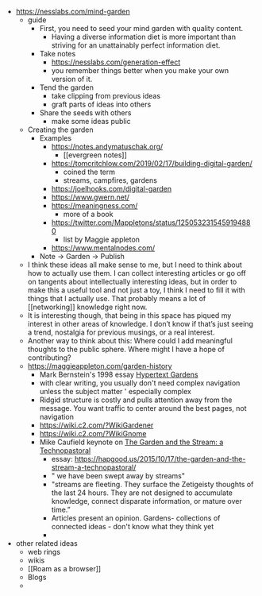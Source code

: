 - https://nesslabs.com/mind-garden
    - guide
        - First, you need to seed your mind garden with quality content.
            - Having a diverse information diet is more important than striving for an unattainably perfect information diet.
        - Take notes
            - https://nesslabs.com/generation-effect
            - you remember things better when you make your own version of it. 
        - Tend the garden 
            - take clipping from previous ideas
            - graft parts of ideas into others
        - Share the seeds with others
            - make some ideas public
    - Creating the garden
        - Examples 
            - https://notes.andymatuschak.org/
                - [[evergreen notes]]
            - https://tomcritchlow.com/2019/02/17/building-digital-garden/
                - coined the term
                - streams, campfires, gardens
            - https://joelhooks.com/digital-garden
            - https://www.gwern.net/
            - https://meaningness.com/
                - more of a book
            - https://twitter.com/Mappletons/status/1250532315459194880
                - list by Maggie appleton
            - https://www.mentalnodes.com/
        - Note -> Garden -> Publish
    - I think these ideas all make sense to me, but I need to think about how to actually use them. I can collect interesting articles or go off on tangents about intellectually interesting ideas, but in order to make this a useful tool and not just a toy, I think I need to fill it with things that I actually use. That probably means a lot of [[networking]] knowledge right now. 
    - It is interesting though, that being in this space has piqued my interest in other areas of knowledge. I don’t know if that’s just seeing a trend, nostalgia for previous musings, or a real interest. 
    - Another way to think about this: Where could I add meaningful thoughts to the public sphere. Where might I have a hope of contributing?
    - https://maggieappleton.com/garden-history
        - Mark Bernstein's 1998 essay [Hypertext Gardens](http://www.eastgate.com/garden/Enter.html)
        - with clear writing, you usually don't need complex navigation unless  the subject matter ' especially complex
        - Ridgid structure is costly and pulls attention away from the message. You want traffic to center around  the best pages, not navigation 
        - https://wiki.c2.com/?WikiGardener
        - https://wiki.c2.com/?WikiGnome
        - Mike Caufield keynote on [The Garden and the Stream: a Technopastoral](https://www.youtube.com/watch?v=ckv_CjyKyZY&feature=emb_logo)
            - essay: https://hapgood.us/2015/10/17/the-garden-and-the-stream-a-technopastoral/
            - " we have been swept away by streams"
            - "streams are fleeting. They surface the Zetigeisty thoughts of the last 24 hours. They are not designed to accumulate knowledge, connect disparate information, or mature over time.”
            - Articles present an opinion. Gardens- collections of connected ideas - don't know what they think yet
            - 
- other related ideas
    - web rings
    - wikis
    - [[Roam as a browser]]
    - Blogs
    - 
